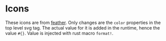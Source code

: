 # Icons

These icons are from [feather](https://github.com/feathericons/feather). Only
changes are the `color` properties in the top level svg tag. The actual value
for it is added in the runtime, hence the value `#{}`. Value is injected
with rust macro `format!`.
